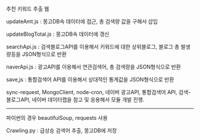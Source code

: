 추천 키워드 추출 웹

updateAmt.js : 몽고DB속 데이터에 접근, 총 검색량 값을 구해서 삽입

updateBlogTotal.js : 몽고DB속 데이터에 갱신

searchApi.js : 검색블로그API를 이용해서 키워드에 대한 상위블로그, 블로그 총 발생량등을 JSON형식으로 반환

naverApi.js : 광고API를 이용해서 연관검색어, 총 검색량을 JSON형식으로 반환

save,js : 통합검색어 API를 이용해서 상대적인 통계값을 JSON형식으로 반환 

sync-request, MongoClient, node-cron, 네이버 광고API, 통합검색어 API, 검색-블로그API, 네이버 데이터랩을 참고 및 응용해서 모듈 개발 진행.

--------------------------------------------------
파이썬의 경우 beautifulSoup, requests 사용 

Crawling.py : 급상승 검색어 추출, 몽고DB에 저장
